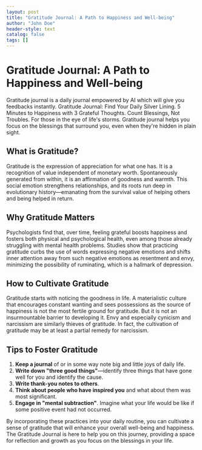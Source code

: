 ```yaml
---
layout: post
title: "Gratitude Journal: A Path to Happiness and Well-being"
author: "John Doe"
header-style: text
catalog: false
tags: []
---
```


# Gratitude Journal: A Path to Happiness and Well-being
Gratitude journal is a daily journal empowered by AI which will give you feedbacks instantly. Gratitude Journal: Find Your Daily Silver Lining. 5 Minutes to Happiness with 3 Grateful Thoughts. Count Blessings, Not Troubles. For those in the eye of life's storms. Gratitude journal helps you focus on the blessings that surround you, even when they're hidden in plain sight.

## What is Gratitude?
Gratitude is the expression of appreciation for what one has. It is a recognition of value independent of monetary worth. Spontaneously generated from within, it is an affirmation of goodness and warmth. This social emotion strengthens relationships, and its roots run deep in evolutionary history—emanating from the survival value of helping others and being helped in return.

## Why Gratitude Matters
Psychologists find that, over time, feeling grateful boosts happiness and fosters both physical and psychological health, even among those already struggling with mental health problems. Studies show that practicing gratitude curbs the use of words expressing negative emotions and shifts inner attention away from such negative emotions as resentment and envy, minimizing the possibility of ruminating, which is a hallmark of depression.

## How to Cultivate Gratitude
Gratitude starts with noticing the goodness in life. A materialistic culture that encourages constant wanting and sees possessions as the source of happiness is not the most fertile ground for gratitude. But it is not an insurmountable barrier to developing it. Envy and especially cynicism and narcissism are similarly thieves of gratitude. In fact, the cultivation of gratitude may be at least a partial remedy for narcissism.

## Tips to Foster Gratitude
1. **Keep a journal** of or in some way note big and little joys of daily life.
2. **Write down "three good things"**—identify three things that have gone well for you and identify the cause.
3. **Write thank-you notes to others**.
4. **Think about people who have inspired you** and what about them was most significant.
5. **Engage in "mental subtraction"**. Imagine what your life would be like if some positive event had not occurred.

By incorporating these practices into your daily routine, you can cultivate a sense of gratitude that will enhance your overall well-being and happiness. The Gratitude Journal is here to help you on this journey, providing a space for reflection and growth as you focus on the blessings in your life.